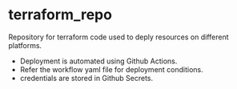 # terraform_repo
Repository for terraform code used to deply resources on different platforms.
* Deployment is automated using Github Actions.
* Refer the workflow yaml file for deployment conditions.
* credentials are stored in Github Secrets.
